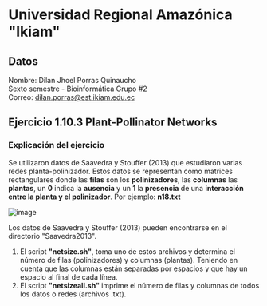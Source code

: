 # Universidad Regional Amazónica "Ikiam"
## Datos
Nombre: Dilan Jhoel Porras Quinaucho<br>
Sexto semestre - Bioinformática Grupo #2<br>
Correo: dilan.porras@est.ikiam.edu.ec
## Ejercicio 1.10.3 Plant-Pollinator Networks
### Explicación del ejercicio
Se utilizaron datos de Saavedra y Stouffer (2013) que estudiaron varias redes planta-polinizador. 
Estos datos se representan como matrices rectangulares donde las __filas__ son los __polinizadores__, las __columnas__ las __plantas__, un __0__ indica la __ausencia__ y un __1__ la __presencia__ de una __interacción entre la planta y el polinizador__.
Por ejemplo: __n18.txt__

![image](https://user-images.githubusercontent.com/97655109/150469392-649da477-91a7-407c-a58c-4f14bce3c10b.png)

Los datos de Saavedra y Stouffer (2013) pueden encontrarse en el directorio "Saavedra2013".
1. El script __"netsize.sh"__, toma uno de estos archivos y determina el número de filas (polinizadores) y columnas (plantas). Teniendo en cuenta que las columnas están separadas por espacios y que hay un espacio al final de cada línea.
2. El script __"netsizeall.sh"__ imprime el número de filas y columnas de todos los datos o redes (archivos .txt).

